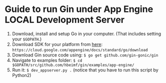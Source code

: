# Guide to run Gin under App Engine LOCAL Development Server

1. Download, install and setup Go in your computer. (That includes setting your `$GOPATH`.)
2. Download SDK for your platform from [here](https://cloud.google.com/appengine/docs/standard/go/download): `https://cloud.google.com/appengine/docs/standard/go/download`
3. Download Gin source code using: `$ go get github.com/gin-gonic/gin`
4. Navigate to examples folder: `$ cd $GOPATH/src/github.com/hbeimf/gin/examples/app-engine/`
5. Run it: `$ dev_appserver.py .` (notice that you have to run this script by Python2)


